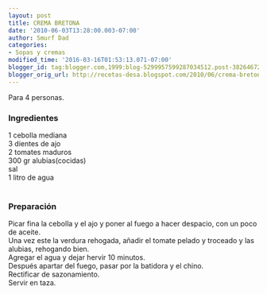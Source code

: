 ```yaml
---
layout: post
title: CREMA BRETONA
date: '2010-06-03T13:28:00.003-07:00'
author: Smurf Dad
categories:
- Sopas y cremas
modified_time: '2016-03-16T01:53:13.071-07:00'
blogger_id: tag:blogger.com,1999:blog-5299957599287034512.post-3826467298706675544
blogger_orig_url: http://recetas-desa.blogspot.com/2010/06/crema-bretona.html
---
```


Para 4 personas.<br /><h3>Ingredientes</h3>1 cebolla mediana<br />3 dientes de ajo<br />2 tomates maduros<br />300 gr alubias(cocidas)<br />sal<br />1 litro de agua<br /><br /><h3>Preparación</h3>Picar fina la cebolla y el ajo y poner al fuego a hacer despacio, con un poco de aceite.<br />Una vez este la verdura rehogada, añadir el tomate pelado y troceado y las alubias, rehogando bien.<br />Agregar el agua y  dejar hervir 10 minutos.<br />Después apartar del fuego, pasar por la batidora y el chino.<br />Rectificar de sazonamiento.<br />Servir en taza.